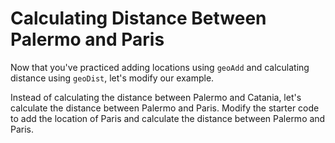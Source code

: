 # Calculating Distance Between Palermo and Paris

Now that you've practiced adding locations using `geoAdd` and calculating distance using `geoDist`, let's modify our example.

Instead of calculating the distance between Palermo and Catania, let's calculate the distance between Palermo and Paris. Modify the starter code to add the location of Paris and calculate the distance between Palermo and Paris.